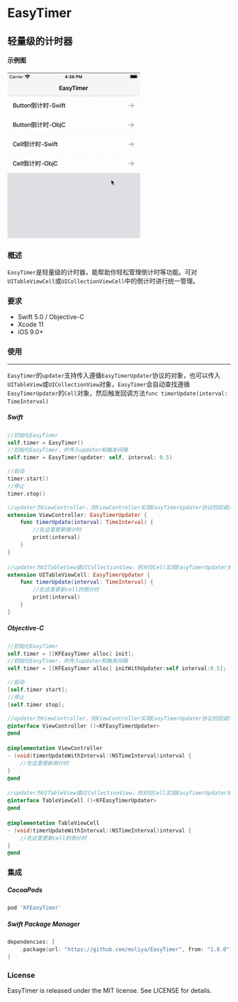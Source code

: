 # EasyTimer



## 轻量级的计时器

#### 示例图

![Kapture1](Kapture1.gif)

### 概述

`EasyTimer`是轻量级的计时器，能帮助你轻松管理倒计时等功能。可对`UITableViewCell`或`UICollectionViewCell`中的倒计时进行统一管理。

### 要求

- Swift 5.0 / Objective-C
- Xcode 11
- iOS 9.0+

### 使用

------

`EasyTimer`的`updater`支持传入遵循`EasyTimerUpdater`协议的对象，也可以传入`UITableView`或`UICollectionView`对象，`EasyTimer`会自动查找遵循`EasyTimerUpdater`的`Cell`对象，然后触发回调方法`func timerUpdate(interval: TimeInterval)`

##### Swift

```swift
//初始化EasyTimer
self.timer = EasyTimer()
//初始化EasyTimer，并传入updater和触发间隔
self.timer = EasyTimer(updater: self, interval: 0.5)
```

```swift
//启动
timer.start()
//停止
timer.stop()
```

```swift
//updater为ViewController，则ViewController实现EasyTimerUpdater协议的回调方法
extension ViewController: EasyTimerUpdater {
    func timerUpdate(interval: TimeInterval) {
      	//在这里更新倒计时
        print(interval)
    }
}

//updater为UITableView或UICollectionView，则对应Cell实现EasyTimerUpdater协议的回调方法
extension UITableViewCell: EasyTimerUpdater {
    func timerUpdate(interval: TimeInterval) {
      	//在这里更新cell的倒计时
        print(interval)
    }
}
```

##### Objective-C

```objective-c
//初始化EasyTimer
self.timer = [[KFEasyTimer alloc] init];
//初始化EasyTimer，并传入updater和触发间隔
self.timer = [[KFEasyTimer alloc] initWithUpdater:self interval:0.5];
```

```objective-c
//启动
[self.timer start];
//停止
[self.timer stop];
```

```objective-c
//updater为ViewController，则ViewController实现EasyTimerUpdater协议的回调方法
@interface ViewController ()<KFEasyTimerUpdater>
@end

@implementation ViewController
- (void)timerUpdateWithInterval:(NSTimeInterval)interval {
    //在这里更新倒计时
}
@end

//updater为UITableView或UICollectionView，则对应Cell实现EasyTimerUpdater协议的回调方法
@interface TableViewCell ()<KFEasyTimerUpdater>
@end

@implementation TableViewCell
- (void)timerUpdateWithInterval:(NSTimeInterval)interval {
    //在这里更新cell的倒计时
}
@end
```

### 集成

##### CocoaPods

```ruby
pod 'KFEasyTimer'
```

##### Swift Package Manager

```swift
dependencies: [
    .package(url: "https://github.com/moliya/EasyTimer", from: "1.0.0")
]
```

### License

EasyTimer is released under the MIT license. See LICENSE for details.